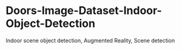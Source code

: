 # Doors-Image-Dataset-Indoor-Object-Detection
Indoor scene object detection, Augmented Reality, Scene detection
